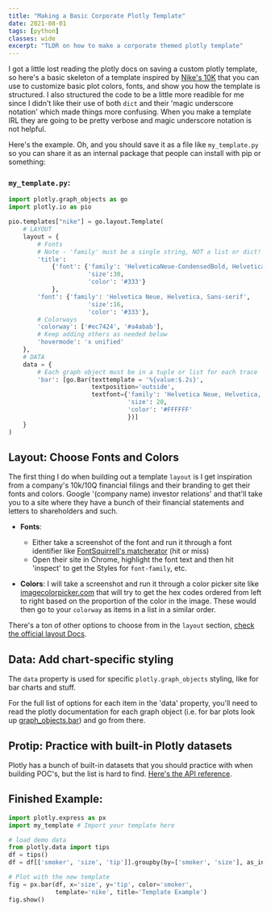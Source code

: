 ```yaml
---
title: "Making a Basic Corporate Plotly Template"
date: 2021-08-01
tags: [python]
classes: wide
excerpt: "TLDR on how to make a corporate themed plotly template"
---
```


I got a little lost reading the plotly docs on saving a custom plotly template, so here's a basic skeleton of a template inspired by [Nike's 10K](https://investors.nike.com/investors/news-events-and-reports/default.aspx) that you can use to customize basic plot colors, fonts, and show you how the template is structured. I also structured the code to be a little more readible for me since I didn't like their use of both `dict` and their 'magic underscore notation' which made things more confusing. When you make a template IRL they are going to be pretty verbose and magic underscore notation is not helpful.

Here's the example. Oh, and you should save it as a file like `my_template.py` so you can share it as an internal package that people can install with pip or something:

### `my_template.py`:

```python
import plotly.graph_objects as go
import plotly.io as pio

pio.templates["nike"] = go.layout.Template(
    # LAYOUT
    layout = {
        # Fonts
        # Note - 'family' must be a single string, NOT a list or dict!
        'title':
            {'font': {'family': 'HelveticaNeue-CondensedBold, Helvetica, Sans-serif', 
                      'size':30,
                      'color': '#333'}
            },
        'font': {'family': 'Helvetica Neue, Helvetica, Sans-serif', 
                      'size':16,
                      'color': '#333'},
        # Colorways
        'colorway': ['#ec7424', '#a4abab'],
        # Keep adding others as needed below
        'hovermode': 'x unified'
    },
    # DATA
    data = {
        # Each graph object must be in a tuple or list for each trace
        'bar': [go.Bar(texttemplate = '%{value:$.2s}',
                       textposition='outside',
                       textfont={'family': 'Helvetica Neue, Helvetica, Sans-serif',
                                 'size': 20,
                                 'color': '#FFFFFF'
                                 })]
    }
)
```

## Layout: Choose Fonts and Colors

The first thing I do when building out a template `layout` is I get inspiration from a company's 10k/10Q financial filings and their branding to get their fonts and colors. Google '(company name) investor relations' and that'll take you to a site where they have a bunch of their financial statements and letters to shareholders and such.

* **Fonts**: 
  * Either take a screenshot of the font and run it through a font identifier like [FontSquirrell's matcherator](https://www.fontsquirrel.com/matcherator) (hit or miss)
  * Open their site in Chrome, highlight the font text and then hit 'inspect' to get the Styles for `font-family`, etc.

* **Colors**: I will take a screenshot and run it through a color picker site like [imagecolorpicker.com](https://imagecolorpicker.com) that will try to get the hex codes ordered from left to right based on the proportion of the color in the image. These would then go to your `colorway` as items in a list in a similar order.

There's a ton of other options to choose from in the `layout` section, [check the official layout Docs](https://plotly.com/python/reference/layout/).

## Data: Add chart-specific styling

The `data` property is used for specific `plotly.graph_objects` styling, like for bar charts and stuff.

For the full list of options for each item in the 'data' property, you'll need to read the plotly documentation for each graph object (i.e. for bar plots look up [graph_objects.bar](https://plotly.com/python-api-reference/generated/plotly.graph_objects.Bar.html)) and go from there.

## Protip: Practice with built-in Plotly datasets

Plotly has a bunch of built-in datasets that you should practice with when building POC's, but the list is hard to find. [Here's the API reference](https://plotly.com/python-api-reference/generated/plotly.data.html).

## Finished Example:

```python
import plotly.express as px
import my_template # Import your template here

# load demo data
from plotly.data import tips
df = tips()
df = df[['smoker', 'size', 'tip']].groupby(by=['smoker', 'size'], as_index=False).mean()

# Plot with the new template
fig = px.bar(df, x='size', y='tip', color='smoker', 
             template='nike', title='Template Example')
fig.show()
```

<div>                        <script type="text/javascript">window.PlotlyConfig = {MathJaxConfig: \'local\'};</script>        <script src="https://cdn.plot.ly/plotly-latest.min.js"></script>                <div id="fe499a24-e100-447e-9c4c-117badbc9408" class="plotly-graph-div" style="height:100%; width:100%;"></div>            <script type="text/javascript">                                    window.PLOTLYENV=window.PLOTLYENV || {};                                    if (document.getElementById("fe499a24-e100-447e-9c4c-117badbc9408")) {                    Plotly.newPlot(                        "fe499a24-e100-447e-9c4c-117badbc9408",                        [{"alignmentgroup": "True", "hovertemplate": "smoker=No<br>size=%{x}<br>tip=%{y}<extra></extra>", "legendgroup": "No", "marker": {"color": "#ec7424"}, "name": "No", "offsetgroup": "No", "orientation": "v", "showlegend": true, "textposition": "auto", "type": "bar", "x": [1, 2, 3, 4, 5, 6], "xaxis": "x", "y": [1.415, 2.4890000000000003, 3.06923076923077, 4.195769230769232, 5.046666666666667, 5.225], "yaxis": "y"}, {"alignmentgroup": "True", "hovertemplate": "smoker=Yes<br>size=%{x}<br>tip=%{y}<extra></extra>", "legendgroup": "Yes", "marker": {"color": "#a4abab"}, "name": "Yes", "offsetgroup": "Yes", "orientation": "v", "showlegend": true, "textposition": "auto", "type": "bar", "x": [1, 2, 3, 4, 5], "xaxis": "x", "y": [1.46, 2.709545454545454, 4.095, 3.9927272727272727, 2.5], "yaxis": "y"}],                        {"barmode": "relative", "legend": {"title": {"text": "smoker"}, "tracegroupgap": 0}, "template": {"data": {"bar": [{"textfont": {"color": "#FFFFFF", "family": "Helvetica Neue, Helvetica, Sans-serif", "size": 20}, "textposition": "outside", "texttemplate": "%{value:$.2s}", "type": "bar"}]}, "layout": {"colorway": ["#ec7424", "#a4abab"], "font": {"color": "#333", "family": "Helvetica Neue, Helvetica, Sans-serif", "size": 16}, "hovermode": "x unified", "title": {"font": {"color": "#333", "family": "HelveticaNeue-CondensedBold, Helvetica, Sans-serif", "size": 30}}}}, "title": {"text": "Template Example"}, "xaxis": {"anchor": "y", "domain": [0.0, 1.0], "title": {"text": "size"}}, "yaxis": {"anchor": "x", "domain": [0.0, 1.0], "title": {"text": "tip"}}},                        {"responsive": true}                    )                };                            </script>        </div>

*Tested on Plotly 4.14.3*

Reference:
1. [Plotly Theming and Templates docs](https://plotly.com/python/templates/)
2. [Plotly text and annotation docs](https://plotly.com/python/text-and-annotations/)
3. [Plotly Datasets](https://plotly.com/python-api-reference/generated/plotly.data.html)